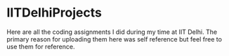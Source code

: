 # IITDelhiProjects
Here are all the coding assignments I did during my time at IIT Delhi. The primary reason for uploading them here was self reference but feel free to use them for reference.
